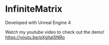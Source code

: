 # InfiniteMatrix

Developed with Unreal Engine 4

Watch my youtube video to check out the demo!
https://youtu.be/pXgjtalSNRo
